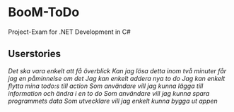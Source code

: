 # BooM-ToDo
Project-Exam for .NET Development in C#
## Userstories
_Det ska vara enkelt att få överblick_
_Kan jag lösa detta inom två minuter får jag en påminnelse om det_
_Jag kan enkelt addera nya to do_
_Jag kan enkelt flytta mina todo:s till action_
_Som användare vill jag kunna lägga till information och ändra i en to do_
_Som användare vill jag kunna spara programmets data_
_Som utvecklare vill jag enkelt kunna bygga ut appen_

